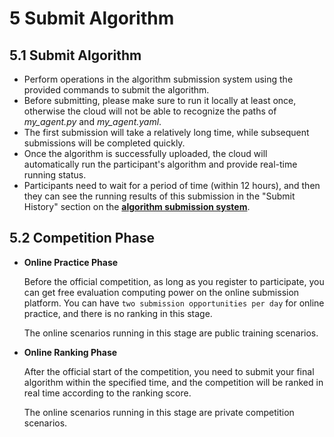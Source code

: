 
# 5 Submit Algorithm

## 5.1 Submit Algorithm
- Perform operations in the algorithm submission system using the provided commands to submit the algorithm.
- Before submitting, please make sure to run it locally at least once, otherwise the cloud will not be able to recognize the paths of *my_agent.py* and *my_agent.yaml*.
- The first submission will take a relatively long time, while subsequent submissions will be completed quickly.
- Once the algorithm is successfully uploaded, the cloud will automatically run the participant's algorithm and provide real-time running status.
- Participants need to wait for a period of time (within 12 hours), and then they can see the running results of this submission in the "Submit History" section on the [**algorithm submission system**](#).

## 5.2 Competition Phase

- **Online Practice Phase**

    Before the official competition, as long as you register to participate, you can get free evaluation computing power on the online submission platform. You can have `two submission opportunities per day` for online practice, and there is no ranking in this stage. 
    
    The online scenarios running in this stage are public training scenarios.

- **Online Ranking Phase**

    After the official start of the competition, you need to submit your final algorithm within the specified time, and the competition will be ranked in real time according to the ranking score. 
    
    The online scenarios running in this stage are private competition scenarios.